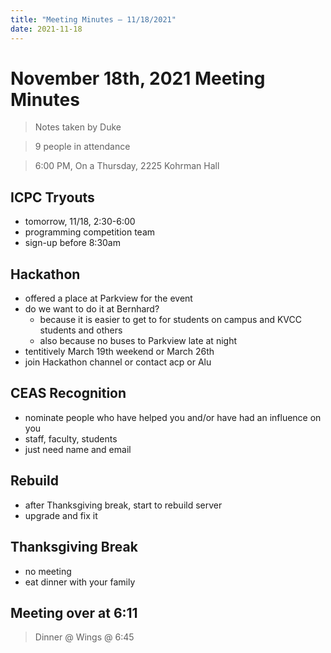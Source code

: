 ```yaml
---
title: "Meeting Minutes – 11/18/2021"
date: 2021-11-18
---
```

# November 18th, 2021 Meeting Minutes
> Notes taken by Duke

> 9 people in attendance

> 6:00 PM, On a Thursday, 2225 Kohrman Hall

## ICPC Tryouts
- tomorrow, 11/18, 2:30-6:00
- programming competition team
- sign-up before 8:30am

## Hackathon
- offered a place at Parkview for the event
- do we want to do it at Bernhard?
    - because it is easier to get to for students on campus and KVCC students and others
    - also because no buses to Parkview late at night
- tentitively March 19th weekend or March 26th
- join Hackathon channel or contact acp or Alu

## CEAS Recognition
- nominate people who have helped you and/or have had an influence on you
- staff, faculty, students
- just need name and email

## Rebuild
- after Thanksgiving break, start to rebuild server
- upgrade and fix it

## Thanksgiving Break
- no meeting
- eat dinner with your family

## Meeting over at 6:11
>Dinner @ Wings @ 6:45
